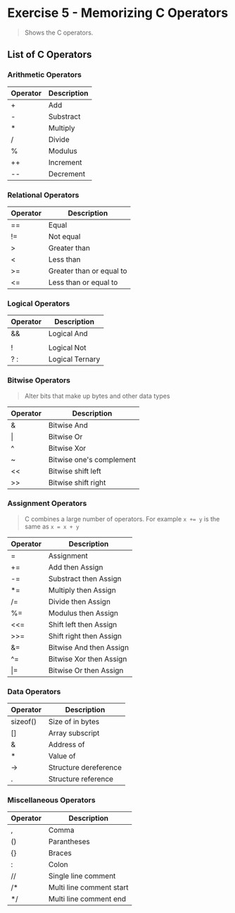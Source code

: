 # Exercise 5 - Memorizing C Operators
> Shows the C operators.

## List of C Operators

### Arithmetic Operators
|Operator|Description|
|--------|-----------|
| + | Add |
|-|Substract|
|*|Multiply|
|/|Divide|
|%|Modulus|
|++|Increment|
|--|Decrement|

### Relational Operators
|Operator|Description|
|--------|-----------|
|==|Equal|
|!=|Not equal|
|>|Greater than|
|<|Less than|
|>=|Greater than or equal to|
|<=|Less than or equal to|

### Logical Operators
|Operator|Description|
|--------|-----------|
|&&|Logical And|
||||Logical Or|
|!|Logical Not|
|? :|Logical Ternary|

### Bitwise Operators
> Alter bits that make up bytes and other data types

|Operator|Description|
|--------|-----------|
|&|Bitwise And|
|\||Bitwise Or|
|^|Bitwise Xor|
|~|Bitwise one's complement|
|<<|Bitwise shift left|
|>>|Bitwise shift right|

### Assignment Operators
> C combines a large number of operators. For example `x += y` is the same as `x = x + y`

|Operator|Description|
|--------|-----------|
|=|Assignment|
|+=|Add then Assign|
|-=|Substract then Assign|
|*=|Multiply then Assign|
|/=|Divide then Assign|
|%=|Modulus then Assign|
|<<=|Shift left then Assign|
|>>=|Shift right then Assign|
|&=|Bitwise And then Assign|
|^=|Bitwise Xor then Assign|
|\|=|Bitwise Or then Assign|

### Data Operators
|Operator|Description|
|--------|-----------|
|sizeof()|Size of in bytes|
|[]|Array subscript|
|&|Address of|
|*|Value of|
|->|Structure dereference|
|.|Structure reference|

### Miscellaneous Operators
|Operator|Description|
|--------|-----------|
|,|Comma|
|()|Parantheses|
|{}|Braces|
|:|Colon|
|//|Single line comment|
|/*|Multi line comment start|
|*/|Multi line comment end|
